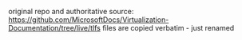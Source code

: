 original repo and authoritative source: https://github.com/MicrosoftDocs/Virtualization-Documentation/tree/live/tlfs
files are copied verbatim - just renamed
